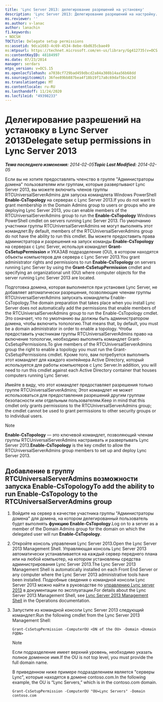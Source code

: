 ```yaml
---
title: 'Lync Server 2013: делегирование разрешений на установку'
description: 'Lync Server 2013: Делегирование разрешений на настройку.'
ms.reviewer: ''
ms.author: v-lanac
author: lanachin
f1.keywords:
- NOCSH
TOCTitle: Delegate setup permissions
ms:assetid: 9dca1683-4c69-4534-8ebe-6bd635cbae49
ms:mtpsurl: https://technet.microsoft.com/en-us/library/Gg412735(v=OCS.15)
ms:contentKeyID: 48184997
ms.date: 07/23/2014
manager: serdars
mtps_version: v=OCS.15
ms.openlocfilehash: a7038cf729bad459dbcd2a84a308b14aa56b68dd
ms.sourcegitcommit: 36fee89bb887bea4f18b19f17a8c69daf5bc423d
ms.translationtype: MT
ms.contentlocale: ru-RU
ms.lasthandoff: 11/24/2020
ms.locfileid: "49398233"
---
```

# <a name="delegate-setup-permissions-in-lync-server-2013"></a><span data-ttu-id="92944-103">Делегирование разрешений на установку в Lync Server 2013</span><span class="sxs-lookup"><span data-stu-id="92944-103">Delegate setup permissions in Lync Server 2013</span></span>

<div data-xmlns="http://www.w3.org/1999/xhtml">

<div class="topic" data-xmlns="http://www.w3.org/1999/xhtml" data-msxsl="urn:schemas-microsoft-com:xslt" data-cs="https://msdn.microsoft.com/">

<div data-asp="https://msdn2.microsoft.com/asp">



</div>

<div id="mainSection">

<div id="mainBody"><span data-ttu-id="92944-104">

<span> </span></span><span class="sxs-lookup"><span data-stu-id="92944-104">

<span> </span></span></span>

<span data-ttu-id="92944-105">_**Тема последнего изменения:** 2014-02-05_</span><span class="sxs-lookup"><span data-stu-id="92944-105">_**Topic Last Modified:** 2014-02-05_</span></span>

<span data-ttu-id="92944-106">Если вы не хотите предоставлять членство в группе "Администраторы домена" пользователям или группам, которые развертывают Lync Server 2013, вы можете включить членов группы RTCUniversalServerAdmins для запуска командлета Windows PowerShell **Enable-CsTopology** на серверах с Lync Server 2013.</span><span class="sxs-lookup"><span data-stu-id="92944-106">If you do not want to grant membership in the Domain Admins group to users or groups who are deploying Lync Server 2013, you can enable members of the RTCUniversalServerAdmins group to run the **Enable-CsTopology** Windows PowerShell cmdlet on servers running Lync Server 2013.</span></span> <span data-ttu-id="92944-107">По умолчанию участники группы RTCUniversalServerAdmins не могут выполнять этот командлет.</span><span class="sxs-lookup"><span data-stu-id="92944-107">By default, members of the RTCUniversalServerAdmins group do not have the ability to run this cmdlet.</span></span> <span data-ttu-id="92944-108">Вы можете предоставить права администратора и разрешения на запуск команды **Enable-CsTopology** на серверах с Lync Server, используя командлет **Grant-CsSetupPermission** и УКАЗАВ подразделение (OU), в котором находятся объекты компьютеров для сервера с Lync Server 2013.</span><span class="sxs-lookup"><span data-stu-id="92944-108">You grant administrator rights and permissions to run **Enable-CsTopology** on servers running Lync Server by using the **Grant-CsSetupPermission** cmdlet and specifying an organizational unit (OU) where computer objects for the server running Lync Server 2013 are located.</span></span>

<span data-ttu-id="92944-109">Подготовка домена, которая выполняется при установке Lync Server, не добавляет автоматически разрешения, позволяющие членам группы RTCUniversalServerAdmins запускать командлеты Enable-CsTopology.</span><span class="sxs-lookup"><span data-stu-id="92944-109">The domain preparation that takes place when you install Lync Server does not automatically add the permissions that enable members of the RTCUniversalServerAdmins group to run the Enable-CsTopology cmdlet.</span></span> <span data-ttu-id="92944-110">Это означает, что по умолчанию вы должны быть администратором домена, чтобы включить топологию.</span><span class="sxs-lookup"><span data-stu-id="92944-110">That means that, by default, you must be a domain administrator in order to enable a topology.</span></span> <span data-ttu-id="92944-111">Чтобы предоставить участникам группы RTCUniversalServerAdmins право на включение топологии, необходимо выполнить командлет Grant-CsSetupPermissions.</span><span class="sxs-lookup"><span data-stu-id="92944-111">To give members of the RTCUniversalServerAdmins group the right to enable a topology you must run the Grant-CsSetupPermissions cmdlet.</span></span> <span data-ttu-id="92944-112">Кроме того, вам потребуется выполнить этот командлет для каждого контейнера Active Directory, который используется для работы компьютеров с Lync Server.</span><span class="sxs-lookup"><span data-stu-id="92944-112">In addition, you will need to run this cmdlet against each Active Directory container that houses computers running Lync Server.</span></span>

<span data-ttu-id="92944-113">Имейте в виду, что этот командлет предоставляет разрешения только группе RTCUniversalServerAdmins; Этот командлет не может использоваться для предоставления разрешений другим группам безопасности или отдельным пользователям.</span><span class="sxs-lookup"><span data-stu-id="92944-113">Keep in mind that this cmdlet only grants permissions to the RTCUniversalServerAdmins group; the cmdlet cannot be used to grant permissions to other security groups or to individual users.</span></span>

<div>


> [!NOTE]  
> <span data-ttu-id="92944-114"><STRONG>Enable-CsTopology</STRONG> — это ключевой командлет, позволяющий членам группы RTCUniversalServerAdmins настраивать и развертывать Lync Server 2013.</span><span class="sxs-lookup"><span data-stu-id="92944-114"><STRONG>Enable-CsTopology</STRONG> is the key cmdlet to allow the RTCUniversalServerAdmins group members to set up and deploy Lync Server 2013.</span></span>



</div>

<div>

## <a name="to-add-the-ability-to-run-enable-cstopology-to-the-rtcuniversalserveradmins-group"></a><span data-ttu-id="92944-115">Добавление в группу RTCUniversalServerAdmins возможности запуска Enable-CsTopology</span><span class="sxs-lookup"><span data-stu-id="92944-115">To add the ability to run Enable-CsTopology to the RTCUniversalServerAdmins group</span></span>

1.  <span data-ttu-id="92944-116">Войдите на сервер в качестве участника группы "Администраторы домена" для домена, на котором делегированный пользователь будет выполнять **функцию Enable-CsTopology**.</span><span class="sxs-lookup"><span data-stu-id="92944-116">Log on to a server as a member of the Domain Admins group for the domain on which the delegated user will run **Enable-CsTopology**.</span></span>

2.  <span data-ttu-id="92944-117">Откройте консоль управления Lync Server 2013.</span><span class="sxs-lookup"><span data-stu-id="92944-117">Open the Lync Server 2013 Management Shell.</span></span> <span data-ttu-id="92944-118">Управляющая консоль Lync Server 2013 автоматически устанавливается на каждый сервер переднего плана или на любой компьютер, на котором установлены средства администрирования Lync Server 2013.</span><span class="sxs-lookup"><span data-stu-id="92944-118">The Lync Server 2013 Management Shell is automatically installed on each Front End Server or any computer where the Lync Server 2013 administrative tools have been installed.</span></span> <span data-ttu-id="92944-119">Подробные сведения о командной консоли Lync Server 2013 можно найти в руководстве по [управлению Lync server 2013](lync-server-2013-lync-server-management-shell.md) в документации по эксплуатации.</span><span class="sxs-lookup"><span data-stu-id="92944-119">For details about the Lync Server 2013 Management Shell, see [Lync Server 2013 Management Shell](lync-server-2013-lync-server-management-shell.md) in the Operations documentation.</span></span>

3.  <span data-ttu-id="92944-120">Запустите из командной консоли Lync Server 2013 следующий командлет:</span><span class="sxs-lookup"><span data-stu-id="92944-120">Run the following cmdlet from the Lync Server 2013 Management Shell:</span></span>
    
        Grant-CsSetupPermission -ComputerOU <DN of the OU> -Domain <Domain FQDN>
    
    <div>
    

    > [!NOTE]  
    > <span data-ttu-id="92944-121">Если подразделение имеет верхний уровень, необходимо указать полное доменное имя.</span><span class="sxs-lookup"><span data-stu-id="92944-121">If the OU is not top level, you must provide the full domain name.</span></span>

    
    </div>
    
    <span data-ttu-id="92944-122">В приведенном ниже примере подразделением является "серверы Lync", которые находятся в домене contoso.com.</span><span class="sxs-lookup"><span data-stu-id="92944-122">In the following example, the OU is “Lync Servers,” which is in the contoso.com domain.</span></span>
    
        Grant-CsSetupPermission -ComputerOU "OU=Lync Servers" -Domain contoso.com

<span data-ttu-id="92944-123"></div>

</div>

<span> </span>

</div>

</div>

</span><span class="sxs-lookup"><span data-stu-id="92944-123"></div>

</div>

<span> </span>

</div>

</div>

</span></span></div>

